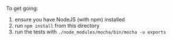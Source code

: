 To get going:

1. ensure you have NodeJS (with npm) installed
2. run `npm install` from this directory
3. run the tests with `./node_modules/mocha/bin/mocha -u exports`

